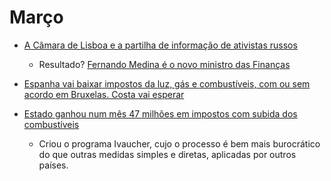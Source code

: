 # Março


- [A Câmara de Lisboa e a partilha de informação de ativistas russos](https://www.noticiasmagazine.pt/2021/a-camara-de-lisboa-e-a-partilha-de-informacao-de-ativistas-russos/historias/264037/)
  - Resultado? [Fernando Medina é o novo ministro das Finanças](https://sicnoticias.pt/pais/governo/fernando-medina-e-o-novo-ministro-das-financas/)


- [Espanha vai baixar impostos da luz, gás e combustíveis, com ou sem acordo em Bruxelas. Costa vai esperar](https://cnnportugal.iol.pt/antonio-costa/portugal/espanha-vai-baixar-impostos-da-luz-gas-e-combustiveis-com-ou-sem-acordo-em-bruxelas-costa-vai-esperar/20220316/6231d87b0cf21847f0b1947a)

- [Estado ganhou num mês 47 milhões em impostos com subida dos combustíveis](https://www.reddit.com/r/portugal/comments/ta0k73/estado_ganhou_num_m%C3%AAs_47_milh%C3%B5es_em_impostos_com/)
  - Criou o programa Ivaucher, cujo o processo é bem mais burocrático do que outras medidas simples e diretas, aplicadas por outros países.
